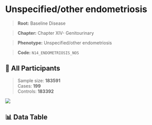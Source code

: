 # Unspecified/other endometriosis

> **Root:** Baseline Disease  

> **Chapter:** Chapter XIV- Genitourinary  

> **Phenotype:** Unspecified/other endometriosis  

> **Code:** `N14_ENDOMETRIOSIS_NOS`

## 🧪 All Participants  
> Sample size: **183591**  
> Cases: **199**  
> Controls: **183392**
<img src="/Sensitive/Figures/ALL/Incidence/N14_ENDOMETRIOSIS_NOS.png"/>

## 📊 Data Table
<CsvTableMRF src="/Sensitive/Data/ALL/Incidence/COX_N14_ENDOMETRIOSIS_NOS.csv"/>

